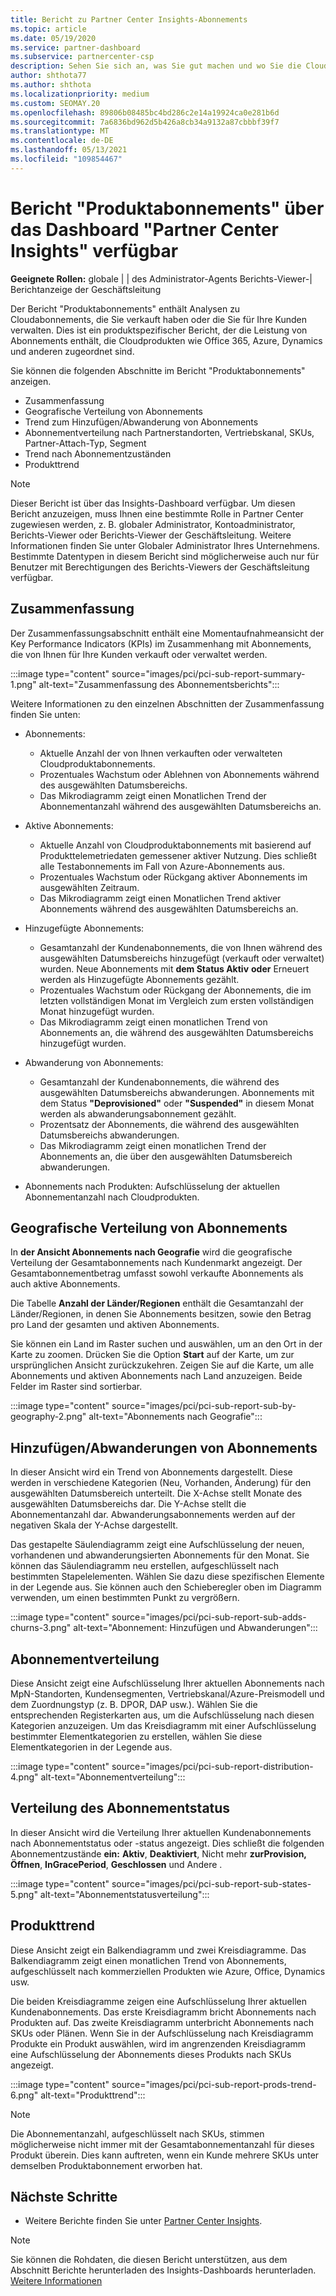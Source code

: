 ```yaml
---
title: Bericht zu Partner Center Insights-Abonnements
ms.topic: article
ms.date: 05/19/2020
ms.service: partner-dashboard
ms.subservice: partnercenter-csp
description: Sehen Sie sich an, was Sie gut machen und wo Sie die Cloudabonnements verbessern können, die Sie für Ihre Kunden verkaufen oder verwalten.
author: shthota77
ms.author: shthota
ms.localizationpriority: medium
ms.custom: SEOMAY.20
ms.openlocfilehash: 89806b08485bc4bd286c2e14a19924ca0e281b6d
ms.sourcegitcommit: 7a6836bd962d5b426a8cb34a9132a87cbbbf39f7
ms.translationtype: MT
ms.contentlocale: de-DE
ms.lasthandoff: 05/13/2021
ms.locfileid: "109854467"
---
```

# <a name="product-subscriptions-report-available-from-the-partner-center-insights-dashboard"></a>Bericht "Produktabonnements" über das Dashboard "Partner Center Insights" verfügbar

**Geeignete Rollen:** globale | | des Administrator-Agents Berichts-Viewer-| Berichtanzeige der Geschäftsleitung

Der Bericht "Produktabonnements" enthält Analysen zu Cloudabonnements, die Sie verkauft haben oder die Sie für Ihre Kunden verwalten. Dies ist ein produktspezifischer Bericht, der die Leistung von Abonnements enthält, die Cloudprodukten wie Office 365, Azure, Dynamics und anderen zugeordnet sind.

Sie können die folgenden Abschnitte im Bericht "Produktabonnements" anzeigen.

- Zusammenfassung
- Geografische Verteilung von Abonnements
- Trend zum Hinzufügen/Abwanderung von Abonnements
- Abonnementverteilung nach Partnerstandorten, Vertriebskanal, SKUs, Partner-Attach-Typ, Segment
- Trend nach Abonnementzuständen
- Produkttrend

 > [!NOTE]
 > Dieser Bericht ist über das Insights-Dashboard verfügbar. Um diesen Bericht anzuzeigen, muss Ihnen eine bestimmte Rolle in Partner Center zugewiesen werden, z. B. globaler Administrator, Kontoadministrator, Berichts-Viewer oder Berichts-Viewer der Geschäftsleitung. Weitere Informationen finden Sie unter Globaler Administrator Ihres Unternehmens. Bestimmte Datentypen in diesem Bericht sind möglicherweise auch nur für Benutzer mit Berechtigungen des Berichts-Viewers der Geschäftsleitung verfügbar.

## <a name="summary"></a>Zusammenfassung

Der Zusammenfassungsabschnitt enthält eine Momentaufnahmeansicht der Key Performance Indicators (KPIs) im Zusammenhang mit Abonnements, die von Ihnen für Ihre Kunden verkauft oder verwaltet werden.  

:::image type="content" source="images/pci/pci-sub-report-summary-1.png" alt-text="Zusammenfassung des Abonnementsberichts":::

Weitere Informationen zu den einzelnen Abschnitten der Zusammenfassung finden Sie unten:

- Abonnements:
  - Aktuelle Anzahl der von Ihnen verkauften oder verwalteten Cloudproduktabonnements.
  - Prozentuales Wachstum oder Ablehnen von Abonnements während des ausgewählten Datumsbereichs.
  - Das Mikrodiagramm zeigt einen Monatlichen Trend der Abonnementanzahl während des ausgewählten Datumsbereichs an.

- Aktive Abonnements:
  - Aktuelle Anzahl von Cloudproduktabonnements mit basierend auf Produkttelemetriedaten gemessener aktiver Nutzung. Dies schließt alle Testabonnements im Fall von Azure-Abonnements aus.
  - Prozentuales Wachstum oder Rückgang aktiver Abonnements im ausgewählten Zeitraum.
  - Das Mikrodiagramm zeigt einen Monatlichen Trend aktiver Abonnements während des ausgewählten Datumsbereichs an.

- Hinzugefügte Abonnements:
  - Gesamtanzahl der Kundenabonnements, die von Ihnen während des ausgewählten Datumsbereichs hinzugefügt (verkauft oder verwaltet) wurden. Neue Abonnements mit **dem Status Aktiv** **oder** Erneuert werden als Hinzugefügte Abonnements gezählt.
  - Prozentuales Wachstum oder Rückgang der Abonnements, die im letzten vollständigen Monat im Vergleich zum ersten vollständigen Monat hinzugefügt wurden.
  - Das Mikrodiagramm zeigt einen monatlichen Trend von Abonnements an, die während des ausgewählten Datumsbereichs hinzugefügt wurden.

- Abwanderung von Abonnements:
  - Gesamtanzahl der Kundenabonnements, die während des ausgewählten Datumsbereichs abwanderungen. Abonnements mit dem Status **"Deprovisioned"** oder **"Suspended"** in diesem Monat werden als abwanderungsabonnement gezählt.  
  - Prozentsatz der Abonnements, die während des ausgewählten Datumsbereichs abwanderungen.
  - Das Mikrodiagramm zeigt einen monatlichen Trend der Abonnements an, die über den ausgewählten Datumsbereich abwanderungen.

- Abonnements nach Produkten: Aufschlüsselung der aktuellen Abonnementanzahl nach Cloudprodukten.

## <a name="geographical-spread-of-subscriptions"></a>Geografische Verteilung von Abonnements

In **der Ansicht Abonnements nach Geografie** wird die geografische Verteilung der Gesamtabonnements nach Kundenmarkt angezeigt. Der Gesamtabonnementbetrag umfasst sowohl verkaufte Abonnements als auch aktive Abonnements.

Die Tabelle **Anzahl der Länder/Regionen** enthält die Gesamtanzahl der Länder/Regionen, in denen Sie Abonnements besitzen, sowie den Betrag pro Land der gesamten und aktiven Abonnements.

Sie können ein Land im Raster suchen und auswählen, um an den Ort in der Karte zu zoomen. Drücken Sie die Option **Start** auf der Karte, um zur ursprünglichen Ansicht zurückzukehren. Zeigen Sie auf die Karte, um alle Abonnements und aktiven Abonnements nach Land anzuzeigen. Beide Felder im Raster sind sortierbar.

:::image type="content" source="images/pci/pci-sub-report-sub-by-geography-2.png" alt-text="Abonnements nach Geografie":::

## <a name="subscription-addschurns"></a>Hinzufügen/Abwanderungen von Abonnements

In dieser Ansicht wird ein Trend von Abonnements dargestellt. Diese werden in verschiedene Kategorien (Neu, Vorhanden, Änderung) für den ausgewählten Datumsbereich unterteilt. Die X-Achse stellt Monate des ausgewählten Datumsbereichs dar. Die Y-Achse stellt die Abonnementanzahl dar. Abwanderungsabonnements werden auf der negativen Skala der Y-Achse dargestellt. 

Das gestapelte Säulendiagramm zeigt eine Aufschlüsselung der neuen, vorhandenen und abwanderungsierten Abonnements für den Monat. Sie können das Säulendiagramm neu erstellen, aufgeschlüsselt nach bestimmten Stapelelementen. Wählen Sie dazu diese spezifischen Elemente in der Legende aus. Sie können auch den Schieberegler oben im Diagramm verwenden, um einen bestimmten Punkt zu vergrößern.

:::image type="content" source="images/pci/pci-sub-report-sub-adds-churns-3.png" alt-text="Abonnement: Hinzufügen und Abwanderungen":::

## <a name="subscription-distribution"></a>Abonnementverteilung

Diese Ansicht zeigt eine Aufschlüsselung Ihrer aktuellen Abonnements nach MpN-Standorten, Kundensegmenten, Vertriebskanal/Azure-Preismodell und dem Zuordnungstyp (z. B. DPOR, DAP usw.). Wählen Sie die entsprechenden Registerkarten aus, um die Aufschlüsselung nach diesen Kategorien anzuzeigen. Um das Kreisdiagramm mit einer Aufschlüsselung bestimmter Elementkategorien zu erstellen, wählen Sie diese Elementkategorien in der Legende aus.

:::image type="content" source="images/pci/pci-sub-report-distribution-4.png" alt-text="Abonnementverteilung":::

## <a name="subscription-state-distribution"></a>Verteilung des Abonnementstatus

In dieser Ansicht wird die Verteilung Ihrer aktuellen Kundenabonnements nach Abonnementstatus oder -status angezeigt. Dies schließt die folgenden Abonnementzustände **ein:** **Aktiv**, **Deaktiviert**, Nicht mehr **zurProvision,** **Öffnen**, **InGracePeriod**, **Geschlossen** und Andere .

:::image type="content" source="images/pci/pci-sub-report-sub-states-5.png" alt-text="Abonnementstatusverteilung":::

## <a name="products-trend"></a>Produkttrend

Diese Ansicht zeigt ein Balkendiagramm und zwei Kreisdiagramme. Das Balkendiagramm zeigt einen monatlichen Trend von Abonnements, aufgeschlüsselt nach kommerziellen Produkten wie Azure, Office, Dynamics usw.

Die beiden Kreisdiagramme zeigen eine Aufschlüsselung Ihrer aktuellen Kundenabonnements. Das erste Kreisdiagramm bricht Abonnements nach Produkten auf. Das zweite Kreisdiagramm unterbricht Abonnements nach SKUs oder Plänen. Wenn Sie in der  Aufschlüsselung nach Kreisdiagramm Produkte ein Produkt auswählen, wird im angrenzenden Kreisdiagramm eine Aufschlüsselung der Abonnements dieses Produkts nach SKUs angezeigt.

:::image type="content" source="images/pci/pci-sub-report-prods-trend-6.png" alt-text="Produkttrend":::

> [!NOTE]
 > Die Abonnementanzahl, aufgeschlüsselt nach SKUs, stimmen möglicherweise nicht immer mit der Gesamtabonnementanzahl für dieses Produkt überein. Dies kann auftreten, wenn ein Kunde mehrere SKUs unter demselben Produktabonnement erworben hat.

## <a name="next-steps"></a>Nächste Schritte

- Weitere Berichte finden Sie unter [Partner Center Insights](partner-center-insights.md).

>[!NOTE] 
> Sie können die Rohdaten, die diesen Bericht unterstützen, aus dem Abschnitt Berichte herunterladen des Insights-Dashboards herunterladen. [Weitere Informationen](pci-download-reports.md) 

